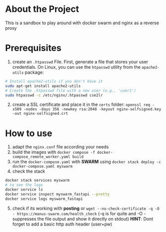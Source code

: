 



# About the Project

This is a sandbox to play around with docker swarm and nginx as a reverse proxy


# Prerequisites

1) create  an `.htpasswd` File. First, generate a file that stores your user credentials. On Linux, you can use the `htpasswd` utility from the `apache2-utils` package:
```bash
# Install apache2-utils if you don't have it 
sudo apt-get install apache2-utils  
# Create the .htpasswd file with a new user (e.g., 'user1') 
sudo htpasswd -c /etc/nginx/.htpasswd cse2lr
```
2) create a SSL certificate and place it in the `certs` folder:
`openssl req -x509 -nodes -days 356 -newkey rsa:2048 -keyout nginx-selfsigned.key -out nginx-selfsigned.crt`


# How to use

1) adapt the `nginx.conf` file according your needs
2) build the images with `docker compose -f docker-compose_remote_worker.yaml build`
3) run the `docker-compose.yaml` with **SWARM** using `docker stack deploy -c docker-compose.yaml myswarm`
4) check the stack
```bash
docker stack services myswarm
# to see the logs
docker service ls
docker service inspect myswarm_fastapi --pretty
docker service logs myswarm_fastapi
```
5) check if its working with **posting** or `wget --no-check-certificate -q -O - https://manus-swarm.com/health_check` (-q is for quite and -O - suppresses the file output and show it directly on stdout)
**HINT**: Dont forget to add a basic http auth header (user+pw)